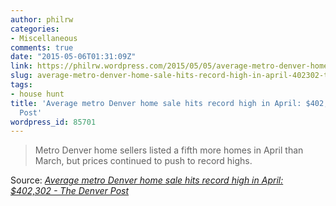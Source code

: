 ```yaml
---
author: philrw
categories:
- Miscellaneous
comments: true
date: "2015-05-06T01:31:09Z"
link: https://philrw.wordpress.com/2015/05/05/average-metro-denver-home-sale-hits-record-high-in-april-402302-the-denver-post/
slug: average-metro-denver-home-sale-hits-record-high-in-april-402302-the-denver-post
tags:
- house hunt
title: 'Average metro Denver home sale hits record high in April: $402,302 - The Denver
  Post'
wordpress_id: 85701
---
```


> Metro Denver home sellers listed a fifth more homes in April than March, but prices continued to push to record highs.


Source: *[Average metro Denver home sale hits record high in April: $402,302 - The Denver Post](http://www.denverpost.com/business/ci_28054755/average-metro-denver-home-sale-hits-record-high)*
